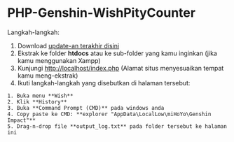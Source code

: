PHP-Genshin-WishPityCounter
===========================

Langkah-langkah:
1. Download [update-an terakhir disini](https://github.com/DOTzX/PHP-Genshin-WishPityCounter/archive/refs/heads/master.zip)
2. Ekstrak ke folder **htdocs** atau ke sub-folder yang kamu inginkan (jika kamu menggunakan Xampp)
3. Kunjungi [http://localhost/index.php](http://localhost/index.php) (Alamat situs menyesuaikan tempat kamu meng-ekstrak)
4. Ikuti langkah-langkah yang disebutkan di halaman tersebut:
```
1. Buka menu **Wish**
2. Klik **History**
3. Buka **Command Prompt (CMD)** pada windows anda
4. Copy paste ke CMD: **explorer "AppData\LocalLow\miHoYo\Genshin Impact"**
5. Drag-n-drop file **output_log.txt** pada folder tersebut ke halaman ini
```